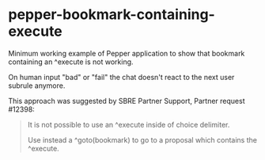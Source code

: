 # pepper-bookmark-containing-execute
Minimum working example of Pepper application to show that bookmark containing an ^execute is not working.

On human input "bad" or "fail" the chat doesn't react to the next user subrule anymore.

This approach was suggested by SBRE Partner Support, Partner request #12398:
> It is not possible to use an ^execute inside of choice delimiter.
>
> Use instead a ^goto(bookmark) to go to a proposal which contains the ^execute.
